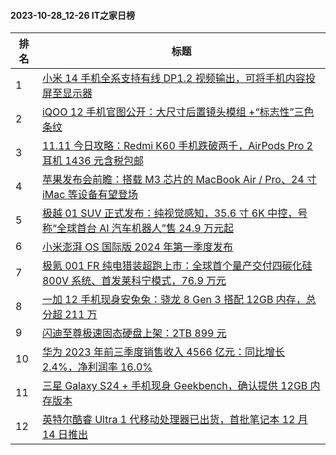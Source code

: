 #### 2023-10-28_12-26  IT之家日榜

| 排名 | 标题|
| --- | ---|
| 1 | [小米 14 手机全系支持有线 DP1.2 视频输出，可将手机内容投屏至显示器](https://www.ithome.com/0/728/160.htm) |
| 2 | [iQOO 12 手机官图公开：大尺寸后置镜头模组 +“标志性”三色条纹](https://www.ithome.com/0/728/103.htm) |
| 3 | [11.11 今日攻略：Redmi K60 手机跌破两千，AirPods Pro 2 耳机 1436 元含税包邮](https://www.ithome.com/0/728/166.htm) |
| 4 | [苹果发布会前瞻：搭载 M3 芯片的 MacBook Air / Pro、24 寸 iMac 等设备有望登场](https://www.ithome.com/0/728/188.htm) |
| 5 | [极越 01 SUV 正式发布：纯视觉感知，35.6 寸 6K 中控，号称“全球首台 AI 汽车机器人”售 24.9 万元起](https://www.ithome.com/0/728/165.htm) |
| 6 | [小米澎湃 OS 国际版 2024 年第一季度发布](https://www.ithome.com/0/728/124.htm) |
| 7 | [极氪 001 FR 纯电猎装超跑上市：全球首个量产交付四碳化硅 800V 系统、首发莱科宁模式，76.9 万元](https://www.ithome.com/0/728/163.htm) |
| 8 | [一加 12 手机现身安兔兔：骁龙 8 Gen 3 搭配 12GB 内存，总分超 211 万](https://www.ithome.com/0/728/068.htm) |
| 9 | [闪迪至尊极速固态硬盘上架：2TB 899 元](https://www.ithome.com/0/728/187.htm) |
| 10 | [华为 2023 年前三季度销售收入 4566 亿元：同比增长 2.4%，净利润率 16.0%](https://www.ithome.com/0/728/096.htm) |
| 11 | [三星 Galaxy S24 + 手机现身 Geekbench，确认提供 12GB 内存版本](https://www.ithome.com/0/728/084.htm) |
| 12 | [英特尔酷睿 Ultra 1 代移动处理器已出货，首批笔记本 12 月 14 日推出](https://www.ithome.com/0/728/167.htm) |
